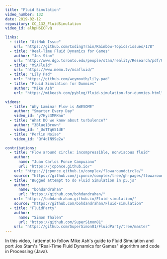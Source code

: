 ```yaml
---
title: "Fluid Simulation"
video_number: 132
date: 2019-02-12
repository: CC_132_FluidSimulation
video_id: alhpH6ECFvQ

links:
  - title: "GitHub Issue"
    url: "https://github.com/CodingTrain/Rainbow-Topics/issues/178"
  - title: "Real-Time Fluid Dynamics for Games"
    author: "Jos Stam"
    url: "http://www.dgp.toronto.edu/people/stam/reality/Research/pdf/GDC03.pdf"
  - title: "MSAFluid"
    url: "https://www.memo.tv/msafluid/"
  - title: "Lily Pad"
    url: "https://github.com/weymouth/lily-pad"
  - title: "Fluid Simulation for Dummies"
    author: "Mike Ash"
    url: "https://mikeash.com/pyblog/fluid-simulation-for-dummies.html"

videos:
  - title: "Why Laminar Flow is AWESOME"
    author: "Smarter Every Day"
    video_id: "y7Hyc3MRKno"
  - title: "What DO we know about turbulence?"
    author: "3Blue1Brown"
    video_id: "_UoTTq651dE"
  - title: "Perlin Noise"
    video_id: "Qf4dIN99e2w"

contributions:
  - title: "Flow around circle: incompressible, nonviscous fluid"
    author:
      name: "Juan Carlos Ponce Campuzano"
      url: "https://jcponce.github.io/"
    url: "https://jcponce.github.io/complex/flowaroundcircle/"
    source: "https://github.com/jcponce/complex/tree/gh-pages/flowaroundcircle"
  - title: "Bugged attempt to do Fluid Simulation in p5.js"
    author:
      name: "bohdandrahan"
      url: "https://github.com/bohdandrahan/"
    url: "https://bohdandrahan.github.io/Fluid-simulation/"
    source: "https://github.com/bohdandrahan/Fluid-simulation"
  - title: "FluidParty"
    author:
      name: "Simon Thalén"
      url: "https://github.com/SuperSimon81"
    url: "https://github.com/SuperSimon81/FluidParty/tree/master"
---
```


In this video, I attempt to follow Mike Ash's guide to Fluid Simulation and port Jos Stam's "Real-Time Fluid Dynamics for Games" algorithm and code in Processing (Java).
